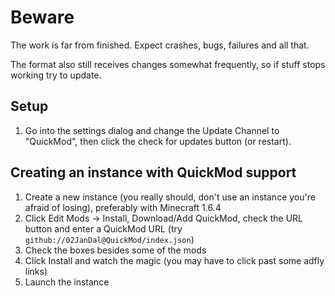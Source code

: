 # Beware

The work is far from finished. Expect crashes, bugs, failures and all that.

The format also still receives changes somewhat frequently, so if stuff stops working try to update.

## Setup

1. Go into the settings dialog and change the Update Channel to "QuickMod", then click the check for updates button (or restart).

## Creating an instance with QuickMod support

1. Create a new instance (you really should, don't use an instance you're afraid of losing), preferably with Minecraft 1.6.4
2. Click Edit Mods -> Install, Download/Add QuickMod, check the URL button and enter a QuickMod URL (try `github://02JanDal@QuickMod/index.json`)
3. Check the boxes besides some of the mods
4. Click Install and watch the magic (you may have to click past some adfly links)
5. Launch the instance